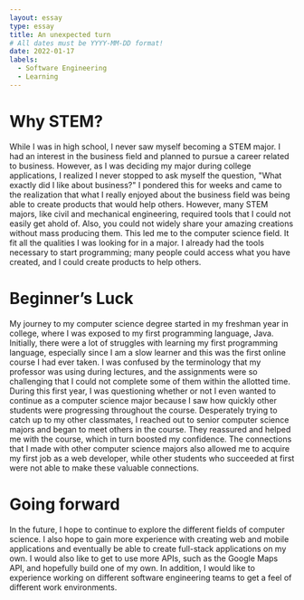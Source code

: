 ```yaml
---
layout: essay
type: essay
title: An unexpected turn
# All dates must be YYYY-MM-DD format!
date: 2022-01-17
labels:
  - Software Engineering
  - Learning
---
```


<h1>Why STEM?</h1>
While I was in high school, I never saw myself becoming a STEM major. I had an interest in the business field and planned to pursue a career related to business. However, as I was deciding my major during college applications, I realized I never stopped to ask myself the question, "What exactly did I like about business?" I pondered this for weeks and came to the realization that what I really enjoyed about the business field was being able to create products that would help others. However, many STEM majors, like civil and mechanical engineering, required tools that I could not easily get ahold of. Also, you could not widely share your amazing creations without mass producing them. This led me to the computer science field. It fit all the qualities I was looking for in a major. I already had the tools necessary to start programming; many people could access what you have created, and I could create products to help others.

<h1>Beginner’s Luck</h1>
My journey to my computer science degree started in my freshman year in college, where I was exposed to my first programming language, Java. Initially, there were a lot of struggles with learning my first programming language, especially since I am a slow learner and this was the first online course I had ever taken. I was confused by the terminology that my professor was using during lectures, and the assignments were so challenging that I could not complete some of them within the allotted time. During this first year, I was questioning whether or not I even wanted to continue as a computer science major because I saw how quickly other students were progressing throughout the course. Desperately trying to catch up to my other classmates, I reached out to senior computer science majors and began to meet others in the course. They reassured and helped me with the course, which in turn boosted my confidence. The connections that I made with other computer science majors also allowed me to acquire my first job as a web developer, while other students who succeeded at first were not able to make these valuable connections.

<h1>Going forward</h1>
In the future, I hope to continue to explore the different fields of computer science. I also hope to gain more experience with creating web and mobile applications and eventually be able to create full-stack applications on my own. I would also like to get to use more APIs, such as the Google Maps API, and hopefully build one of my own. In addition, I would like to experience working on different software engineering teams to get a feel of different work environments.


